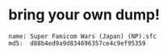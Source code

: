 # bring your own dump!  

```
name: Super Famicom Wars (Japan) (NP).sfc
md5:  d88b4ed9a9d834696357ce4c9ef95359
```
